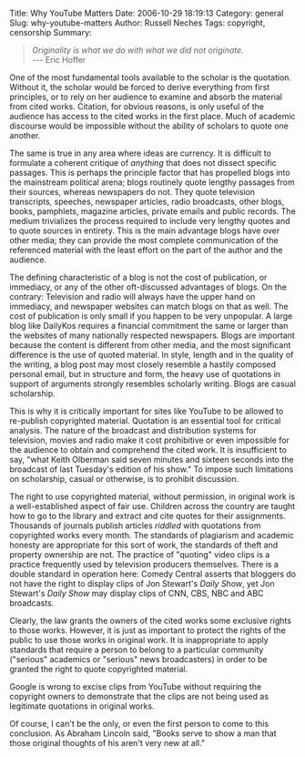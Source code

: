Title: Why YouTube Matters
Date: 2006-10-29 18:19:13
Category: general
Slug: why-youtube-matters
Author: Russell Neches
Tags: copyright, censorship
Summary: 


> *Originality is what we do with what we did not originate.* \
> --- Eric Hoffer

One of the most fundamental tools available to the scholar is the
quotation. Without it, the scholar would be forced to derive everything
from first principles, or to rely on her audience to examine and absorb
the material from cited works. Citation, for obvious reasons, is only
useful of the audience has access to the cited works in the first place.
Much of academic discourse would be impossible without the ability of
scholars to quote one another.

The same is true in any area where ideas are currency. It is difficult
to formulate a coherent critique of *anything* that does not dissect
specific passages. This is perhaps the principle factor that has
propelled blogs into the mainstream political arena; blogs routinely
quote lengthy passages from their sources, whereas newspapers do not.
They quote television transcripts, speeches, newspaper articles, radio
broadcasts, other blogs, books, pamphlets, magazine articles, private
emails and public records. The medium trivializes the process required
to include very lengthy quotes and to quote sources in entirety. This is
the main advantage blogs have over other media; they can provide the
most complete communication of the referenced material with the least
effort on the part of the author and the audience.

The defining characteristic of a blog is not the cost of publication, or
immediacy, or any of the other oft-discussed advantages of blogs. On the
contrary: Television and radio will always have the upper hand on
immediacy, and newspaper websites can match blogs on that as well. The
cost of publication is only small if you happen to be very unpopular. A
large blog like DailyKos requires a financial commitment the same or
larger than the websites of many nationally respected newspapers. Blogs
are important because the content is different from other media, and the
most significant difference is the use of quoted material. In style,
length and in the quality of the writing, a blog post may most closely
resemble a hastily composed personal email, but in structure and form,
the heavy use of quotations in support of arguments strongly resembles
scholarly writing. Blogs are casual scholarship.

This is why it is critically important for sites like YouTube to be
allowed to re-publish copyrighted material. Quotation is an essential
tool for critical analysis. The nature of the broadcast and distribution
systems for television, movies and radio make it cost prohibitive or
even impossible for the audience to obtain and comprehend the cited
work. It is insufficient to say, "what Keith Olberman said seven minutes
and sixteen seconds into the broadcast of last Tuesday's edition of his
show." To impose such limitations on scholarship, casual or otherwise,
is to prohibit discussion.

The right to use copyrighted material, without permission, in original
work is a well-established aspect of fair use. Children across the
country are taught how to go to the library and extract and cite quotes
for their assignments. Thousands of journals publish articles *riddled*
with quotations from copyrighted works every month. The standards of
plagiarism and academic honesty are appropriate for this sort of work,
the standards of theft and property ownership are not. The practice of
"quoting" video clips is a practice frequently used by television
producers themselves. There is a double standard in operation here:
Comedy Central asserts that bloggers do not have the right to display
clips of Jon Stewart's *Daily Show*, yet Jon Stewart's *Daily Show* may
display clips of CNN, CBS, NBC and ABC broadcasts.

Clearly, the law grants the owners of the cited works some exclusive
rights to those works. However, it is just as important to protect the
rights of the public to use those works in original work. It is
inappropriate to apply standards that require a person to belong to a
particular community ("serious" academics or "serious" news
broadcasters) in order to be granted the right to quote copyrighted
material.

Google is wrong to excise clips from YouTube without requiring the
copyright owners to demonstrate that the clips are not being used as
legitimate quotations in original works.

Of course, I can't be the only, or even the first person to come to this
conclusion. As Abraham Lincoln said, "Books serve to show a man that
those original thoughts of his aren't very new at all."
